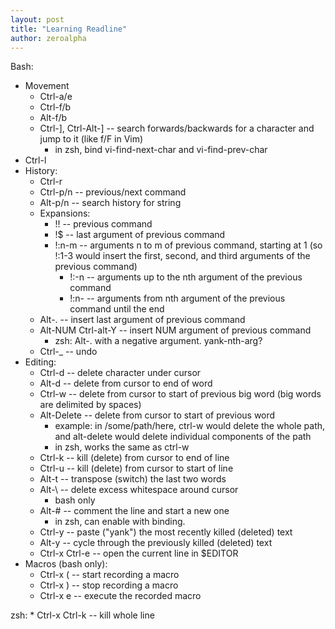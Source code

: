 ```yaml
---
layout: post
title: "Learning Readline"
author: zeroalpha
---
```


Bash:
* Movement
    * Ctrl-a/e
    * Ctrl-f/b
    * Alt-f/b
    * Ctrl-], Ctrl-Alt-] -- search forwards/backwards for a character and jump to it (like f/F in Vim)
        * in zsh, bind vi-find-next-char and vi-find-prev-char
* Ctrl-l
* History:
    * Ctrl-r
    * Ctrl-p/n -- previous/next command
    * Alt-p/n -- search history for string
    * Expansions:
        * !! -- previous command
        * !$ -- last argument of previous command
        * !:n-m -- arguments n to m of previous command, starting at 1 (so !:1-3 would insert the first, second, and third arguments of the previous command)
            * !:-n -- arguments up to the nth argument of the previous command
            * !:n- -- arguments from nth argument of the previous command until the end
    * Alt-. -- insert last argument of previous command
    * Alt-NUM Ctrl-alt-Y -- insert NUM argument of previous command
        * zsh: Alt-. with a negative argument. yank-nth-arg?
    * Ctrl-_ -- undo
* Editing:
    * Ctrl-d -- delete character under cursor
    * Alt-d -- delete from cursor to end of word
    * Ctrl-w -- delete from cursor to start of previous big word (big words are delimited by spaces)
    * Alt-Delete -- delete from cursor to start of previous word
        * example: in /some/path/here, ctrl-w would delete the whole path, and alt-delete would delete individual components of the path
        * in zsh, works the same as ctrl-w
    * Ctrl-k -- kill (delete) from cursor to end of line
    * Ctrl-u -- kill (delete) from cursor to start of line
    * Alt-t -- transpose (switch) the last two words
    * Alt-\ -- delete excess whitespace around cursor
        * bash only
    * Alt-# -- comment the line and start a new one
        * in zsh, can enable with binding.
    * Ctrl-y -- paste ("yank") the most recently killed (deleted) text
    * Alt-y -- cycle through the previously killed (deleted) text
    * Ctrl-x Ctrl-e -- open the current line in $EDITOR
* Macros (bash only):
    * Ctrl-x ( -- start recording a macro
    * Ctrl-x ) -- stop recording a macro
    * Ctrl-x e -- execute the recorded macro


zsh:
    * Ctrl-x Ctrl-k -- kill whole line
